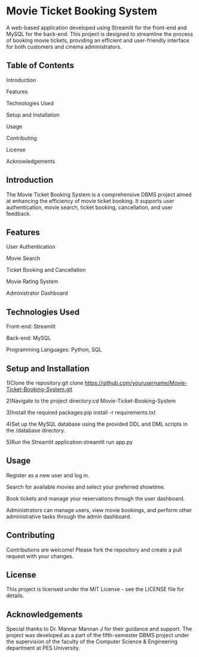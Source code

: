 <h1>Movie Ticket Booking System</h1>
A web-based application developed using Streamlit for the front-end and MySQL for the back-end. This project is designed to streamline the process of booking movie tickets, providing an efficient and user-friendly interface for both customers and cinema administrators.


<h2>Table of Contents</h2>

Introduction

Features

Technologies Used

Setup and Installation

Usage

Contributing

License

Acknowledgements


<h2>Introduction</h2>

The Movie Ticket Booking System is a comprehensive DBMS project aimed at enhancing the efficiency of movie ticket booking. It supports user authentication, movie search, ticket booking, cancellation, and user feedback.

<h2>Features</h2>

User Authentication

Movie Search

Ticket Booking and Cancellation

Movie Rating System

Administrator Dashboard

<h2>Technologies Used</h2>

Front-end: Streamlit

Back-end: MySQL

Programming Languages: Python, SQL

<h2>Setup and Installation</h2>

1)Clone the repository:git clone https://github.com/yourusername/Movie-Ticket-Booking-System.git

2)Navigate to the project directory:cd Movie-Ticket-Booking-System

3)Install the required packages:pip install -r requirements.txt

4)Set up the MySQL database using the provided DDL and DML scripts in the /database directory.

5)Run the Streamlit application:streamlit run app.py

<h2>Usage</h2>

Register as a new user and log in.

Search for available movies and select your preferred showtime.

Book tickets and manage your reservations through the user dashboard.

Administrators can manage users, view movie bookings, and perform other administrative tasks through the admin dashboard.

<h2>Contributing</h2>

Contributions are welcome! Please fork the repository and create a pull request with your changes.

<h2>License</h2>

This project is licensed under the MIT License - see the LICENSE file for details.

<h2>Acknowledgements</h2>

Special thanks to Dr. Mannar Mannan J for their guidance and support.
The project was developed as a part of the fifth-semester DBMS project under the supervision of the faculty of the Computer Science & Engineering department at PES University.
